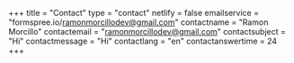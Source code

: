 +++
title = "Contact"
type = "contact"
netlify = false
emailservice = "formspree.io/ramonmorcillodev@gmail.com"
contactname = "Ramon Morcillo"
contactemail = "ramonmorcillodev@gmail.com"
contactsubject = "Hi"
contactmessage = "Hi"
contactlang = "en"
contactanswertime = 24
+++
